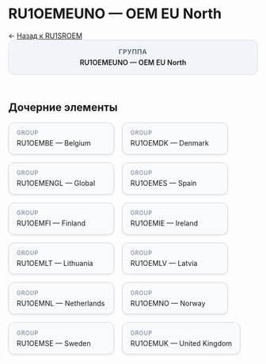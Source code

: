 # RU1OEMEUNO — OEM EU North
<p class="cc-breadcrumb">← <a href='../../level_03/RU1SROEM/'>Назад к RU1SROEM</a></p>
<style>
.cc-container { display: flex; flex-direction: column; gap: 1.5rem; }
.cc-breadcrumb { margin: 0; }
.cc-parent { padding: 1rem 1.25rem; border-radius: 12px; background: #f1f5f9; border: 1px solid #d8dee9; text-align: center; font-weight: 600; }
.cc-parent .cc-tag { font-size: 0.8rem; text-transform: uppercase; color: #475569; letter-spacing: 0.06em; }
.cc-children { display: flex; flex-wrap: wrap; gap: 1rem; }
.cc-tile { display: block; min-width: 180px; padding: 0.85rem 1rem; border-radius: 12px; border: 1px solid #d1d5db; background: #ffffff; box-shadow: 0 2px 4px rgba(15, 23, 42, 0.08); transition: transform 0.1s ease, box-shadow 0.1s ease; color: inherit; text-decoration: none; }
.cc-tile:hover { transform: translateY(-2px); box-shadow: 0 6px 12px rgba(15, 23, 42, 0.15); }
.cc-tile-leaf { background: #f8fafc; }
.cc-tag { font-size: 0.7rem; color: #64748b; text-transform: uppercase; letter-spacing: 0.08em; margin-bottom: 0.3rem; }
.cc-person { margin-top: 0.35rem; font-size: 0.8rem; color: #1f2937; }
</style>
<div class='cc-container'>
  <div class='cc-parent'>
    <div class='cc-tag'>Группа</div>
    <div>RU1OEMEUNO — OEM EU North</div>
  </div>
  <div>
    <h2>Дочерние элементы</h2>
<div class='cc-children'><div class='cc-tile cc-tile-leaf'><div class='cc-tag'>GROUP</div><div>RU1OEMBE — Belgium</div></div><div class='cc-tile cc-tile-leaf'><div class='cc-tag'>GROUP</div><div>RU1OEMDK — Denmark</div></div><div class='cc-tile cc-tile-leaf'><div class='cc-tag'>GROUP</div><div>RU1OEMENGL — Global</div></div><div class='cc-tile cc-tile-leaf'><div class='cc-tag'>GROUP</div><div>RU1OEMES — Spain</div></div><div class='cc-tile cc-tile-leaf'><div class='cc-tag'>GROUP</div><div>RU1OEMFI — Finland</div></div><div class='cc-tile cc-tile-leaf'><div class='cc-tag'>GROUP</div><div>RU1OEMIE — Ireland</div></div><div class='cc-tile cc-tile-leaf'><div class='cc-tag'>GROUP</div><div>RU1OEMLT — Lithuania</div></div><div class='cc-tile cc-tile-leaf'><div class='cc-tag'>GROUP</div><div>RU1OEMLV — Latvia</div></div><div class='cc-tile cc-tile-leaf'><div class='cc-tag'>GROUP</div><div>RU1OEMNL — Netherlands</div></div><div class='cc-tile cc-tile-leaf'><div class='cc-tag'>GROUP</div><div>RU1OEMNO — Norway</div></div><div class='cc-tile cc-tile-leaf'><div class='cc-tag'>GROUP</div><div>RU1OEMSE — Sweden</div></div><div class='cc-tile cc-tile-leaf'><div class='cc-tag'>GROUP</div><div>RU1OEMUK — United Kingdom</div></div></div>
  </div>
</div>
